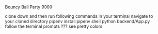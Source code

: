 Bouncy Ball Party 9000

clone down and then run following commands in your terminal
navigate to your cloned directory
pipenv install
pipenv shell
python backend/App.py
follow the terminal prompts
???
see pretty colors 
